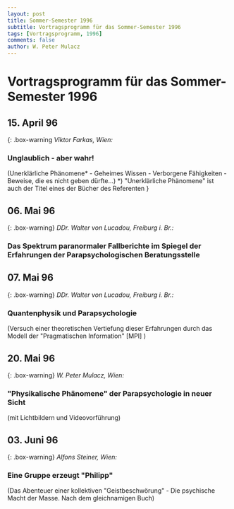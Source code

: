 ```yaml
---
layout: post
title: Sommer-Semester 1996
subtitle: Vortragsprogramm für das Sommer-Semester 1996
tags: [Vortragsprogramm, 1996]
comments: false
author: W. Peter Mulacz
---
```


# Vortragsprogramm für das Sommer-Semester 1996


## 15. April 96

{: .box-warning
_Viktor Farkas, Wien:_
### Unglaublich - aber wahr!
(Unerklärliche Phänomene* - Geheimes Wissen -   Verborgene Fähigkeiten - Beweise, die es nicht geben dürfte...)
*) "Unerklärliche Phänomene" ist auch der Titel eines der Bücher des Referenten
}

## 06. Mai 96

{: .box-warning}
_DDr. Walter von Lucadou, Freiburg i. Br.:_
### Das Spektrum paranormaler Fallberichte im Spiegel der Erfahrungen der Parapsychologischen Beratungsstelle


## 07. Mai 96

{: .box-warning}
_DDr. Walter von Lucadou, Freiburg i. Br.:_
### Quantenphysik und Parapsychologie
(Versuch einer theoretischen Vertiefung dieser Erfahrungen durch das Modell der "Pragmatischen Information" [MPI] )


## 20. Mai 96

{: .box-warning}
_W. Peter Mulacz, Wien:_
### "Physikalische Phänomene" der Parapsychologie in neuer Sicht
(mit Lichtbildern und Videovorführung)


## 03. Juni 96

{: .box-warning}
_Alfons Steiner, Wien:_
### Eine Gruppe erzeugt "Philipp"
(Das Abenteuer einer kollektiven "Geistbeschwörung" - Die psychische Macht der Masse. Nach dem gleichnamigen Buch)

          